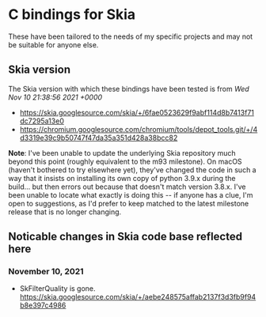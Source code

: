 # C bindings for Skia

These have been tailored to the needs of my specific projects and may not be suitable for anyone else.

## Skia version

The Skia version with which these bindings have been tested is from _Wed Nov 10 21:38:56 2021 +0000_
* https://skia.googlesource.com/skia/+/6fae0523629f9abf114d8b7413f71dc7295a13e0
* https://chromium.googlesource.com/chromium/tools/depot_tools.git/+/4d3319e39c9b50747f47da35a351d428a38bcc82

**Note**: I've been unable to update the underlying Skia repository much beyond this point (roughly equivalent to the
m93 milestone). On macOS (haven't bothered to try elsewhere yet), they've changed the code in such a way that it insists
on installing its own copy of python 3.9.x during the build... but then errors out because that doesn't match version
3.8.x. I've been unable to locate what exactly is doing this -- if anyone has a clue, I'm open to suggestions, as I'd
prefer to keep matched to the latest milestone release that is no longer changing.

## Noticable changes in Skia code base reflected here

### November 10, 2021

* SkFilterQuality is gone. https://skia.googlesource.com/skia/+/aebe248575affab2137f3d3fb9f94b8e397c4986
